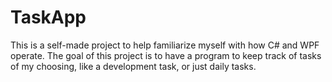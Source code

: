 # TaskApp
This is a self-made project to help familiarize myself with how C# and WPF operate. The goal of this project is to have a program to keep track of tasks of my choosing, like a development task, or just daily tasks.
